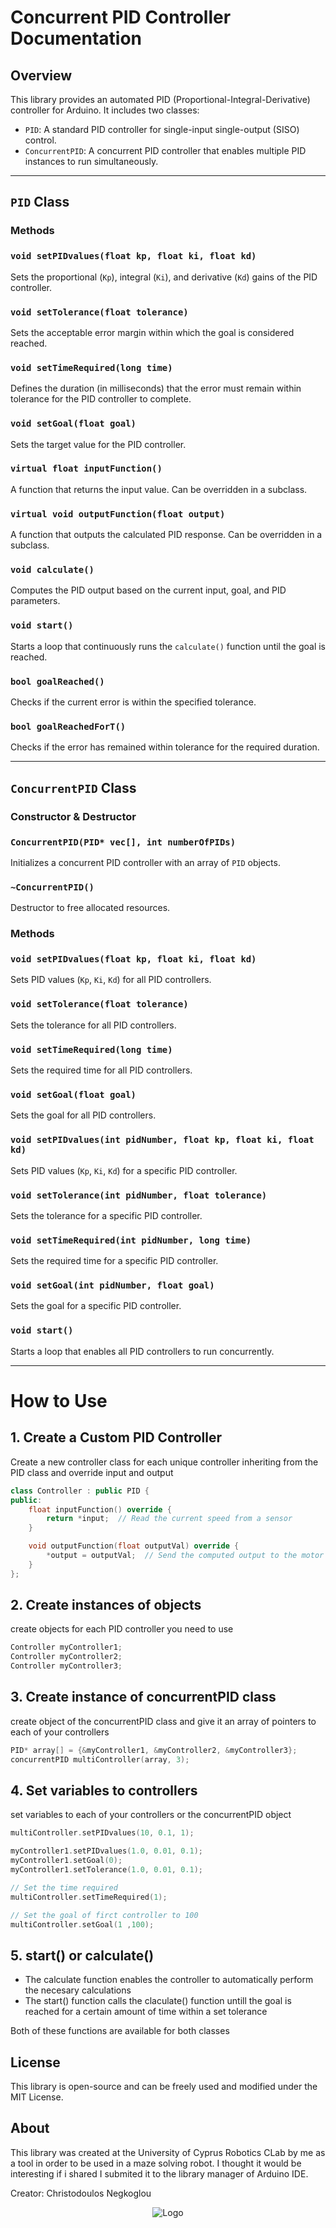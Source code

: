# Concurrent PID Controller Documentation

## Overview
This library provides an automated PID (Proportional-Integral-Derivative) controller for Arduino. It includes two classes:

- `PID`: A standard PID controller for single-input single-output (SISO) control.
- `ConcurrentPID`: A concurrent PID controller that enables multiple PID instances to run simultaneously.

---

## `PID` Class

### Methods

### `void setPIDvalues(float kp, float ki, float kd)`
Sets the proportional (`Kp`), integral (`Ki`), and derivative (`Kd`) gains of the PID controller.

### `void setTolerance(float tolerance)`
Sets the acceptable error margin within which the goal is considered reached.

### `void setTimeRequired(long time)`
Defines the duration (in milliseconds) that the error must remain within tolerance for the PID controller to complete.

### `void setGoal(float goal)`
Sets the target value for the PID controller.

### `virtual float inputFunction()`
A function that returns the input value. Can be overridden in a subclass.

### `virtual void outputFunction(float output)`
A function that outputs the calculated PID response. Can be overridden in a subclass.

### `void calculate()`
Computes the PID output based on the current input, goal, and PID parameters.

### `void start()`
Starts a loop that continuously runs the `calculate()` function until the goal is reached.

### `bool goalReached()`
Checks if the current error is within the specified tolerance.

### `bool goalReachedForT()`
Checks if the error has remained within tolerance for the required duration.

---

## `ConcurrentPID` Class

### Constructor & Destructor

### `ConcurrentPID(PID* vec[], int numberOfPIDs)`
Initializes a concurrent PID controller with an array of `PID` objects.

### `~ConcurrentPID()`
Destructor to free allocated resources.

### Methods

### `void setPIDvalues(float kp, float ki, float kd)`
Sets PID values (`Kp`, `Ki`, `Kd`) for all PID controllers.

### `void setTolerance(float tolerance)`
Sets the tolerance for all PID controllers.

### `void setTimeRequired(long time)`
Sets the required time for all PID controllers.

### `void setGoal(float goal)`
Sets the goal for all PID controllers.

### `void setPIDvalues(int pidNumber, float kp, float ki, float kd)`
Sets PID values (`Kp`, `Ki`, `Kd`) for a specific PID controller.

### `void setTolerance(int pidNumber, float tolerance)`
Sets the tolerance for a specific PID controller.

### `void setTimeRequired(int pidNumber, long time)`
Sets the required time for a specific PID controller.

### `void setGoal(int pidNumber, float goal)`
Sets the goal for a specific PID controller.

### `void start()`
Starts a loop that enables all PID controllers to run concurrently.


---

# How to Use

## 1. Create a Custom PID Controller
Create a new controller class for each unique controller inheriting from the PID class and override input and output

```cpp
class Controller : public PID {
public:
    float inputFunction() override {
        return *input;  // Read the current speed from a sensor
    }

    void outputFunction(float outputVal) override {
        *output = outputVal;  // Send the computed output to the motor
    }
};
```
## 2. Create instances of objects
create objects for each PID controller you need to use

```cpp
Controller myController1;
Controller myController2;
Controller myController3;
```
## 3. Create instance of concurrentPID class
create object of the concurrentPID class and give it an array of pointers to each of your controllers

```cpp
PID* array[] = {&myController1, &myController2, &myController3};
concurrentPID multiController(array, 3);
```


## 4. Set variables to controllers
set variables to each of your controllers or the concurrentPID object

```cpp
multiController.setPIDvalues(10, 0.1, 1);

myController1.setPIDvalues(1.0, 0.01, 0.1);
myController1.setGoal(0);
myController1.setTolerance(1.0, 0.01, 0.1);

// Set the time required 
multiController.setTimeRequired(1);

// Set the goal of firct controller to 100
multiController.setGoal(1 ,100);
```

## 5. start() or calculate()
- The calculate function enables the controller to automatically perform the necesary calculations
- The start() function calls the claculate() function untill the goal is reached for a certain amount of time within a set tolerance

Both of these functions are available for both classes

## License
This library is open-source and can be freely used and modified under the MIT License.

## About
This library was created at the University of Cyprus Robotics CLab by me as a tool in order to be used in a maze solving robot. I thought it would be interesting if i shared I submited it to the library manager of Arduino IDE.

Creator: Christodoulos Negkoglou

<div align="center">
  <img src="Picture.jpg" alt="Logo">
</div>